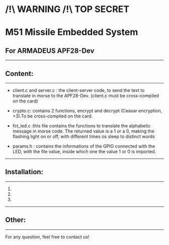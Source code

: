 # /!\ WARNING /!\ TOP SECRET
# M51 Missile Embedded System
## For ARMADEUS APF28-Dev 

---------------------------------------
## Content:
---------------------------------------

- client.c and server.c : the client-server code, to send the text to translate in morse to the APF28-Dev. (client.c must be cross-compiled on the card)

- crypto.c: contains 2 functions, encrypt and decrypt (Ceasar encryption, +3).To be cross-compiled on the card.

- fct_led.c :this file contains the functions to translate the alphabetic message in morse code. The returned value is a 1 or a 0, making the  flashing light on or off, with different times os sleep to distinct words

- params.h : contains the informations of the GPIO connected with the LED, with the file value, inside which one the value 1 or 0 is imported.



---------------------------------------
## Installation:
---------------------------------------

1)

2)

3)



----------------------------------------
## Other:
----------------------------------------

For any question, feel free to contact us!
